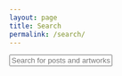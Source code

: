 ```yaml
---
layout: page
title: Search
permalink: /search/
---
```


<div id="search-container">
  <input type="text" id="search-input" placeholder="Search for posts and artworks...">
  <ul id="results-container"></ul>
</div>

<!-- Include the search script from a CDN -->
<script src="https://unpkg.com/simple-jekyll-search@1.10.0/dest/simple-jekyll-search.min.js"></script>

<script>
  SimpleJekyllSearch({
    searchInput: document.getElementById('search-input'),
    resultsContainer: document.getElementById('results-container'),
    json: '{{ "/search.json" | relative_url }}',
    searchResultTemplate: '<li><a href="{url}">{title}</a></li>',
    noResultsText: 'No results found',
  });
</script>